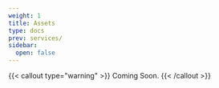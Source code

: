 ```yaml
---
weight: 1
title: Assets
type: docs
prev: services/
sidebar:
  open: false
---
```


{{< callout type="warning" >}}
  Coming Soon.
{{< /callout >}}
